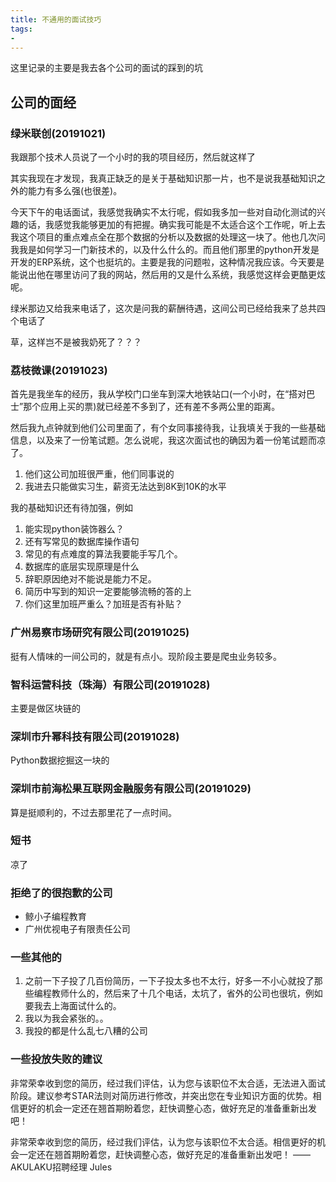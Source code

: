 ```yaml
---
title: 不通用的面试技巧
tags:
- 
---
```


这里记录的主要是我去各个公司的面试的踩到的坑

<!-- more -->

## 公司的面经

### 绿米联创(20191021)

我跟那个技术人员说了一个小时的我的项目经历，然后就这样了

其实我现在才发现，我真正缺乏的是关于基础知识那一片，也不是说我基础知识之外的能力有多么强(也很差)。

今天下午的电话面试，我感觉我确实不太行呢，假如我多加一些对自动化测试的兴趣的话，我感觉我能够更加的有把握。确实我可能是不太适合这个工作呢，听上去我这个项目的重点难点全在那个数据的分析以及数据的处理这一块了。他也几次问我我是如何学习一门新技术的，以及什么什么的。而且他们那里的python开发是开发的ERP系统，这个也挺坑的。主要是我的问题啦，这种情况我应该。今天要是能说出他在哪里访问了我的网站，然后用的又是什么系统，我感觉这样会更酷更炫呢。

绿米那边又给我来电话了，这次是问我的薪酬待遇，这间公司已经给我来了总共四个电话了

草，这样岂不是被我奶死了？？？

### 荔枝微课(20191023)

首先是我坐车的经历，我从学校门口坐车到深大地铁站口(一个小时，在“搭对巴士”那个应用上买的票)就已经差不多到了，还有差不多两公里的距离。

然后我九点钟就到他们公司里面了，有个女同事接待我，让我填关于我的一些基础信息，以及来了一份笔试题。怎么说呢，我这次面试也的确因为着一份笔试题而凉了。

1. 他们这公司加班很严重，他们同事说的
2. 我进去只能做实习生，薪资无法达到8K到10K的水平

我的基础知识还有待加强，例如

1. 能实现python装饰器么？
2. 还有写常见的数据库操作语句
3. 常见的有点难度的算法我要能手写几个。
4. 数据库的底层实现原理是什么
5. 辞职原因绝对不能说是能力不足。
6. 简历中写到的知识一定要能够流畅的答的上
7. 你们这里加班严重么？加班是否有补贴？

### 广州易察市场研究有限公司(20191025)

挺有人情味的一间公司的，就是有点小。现阶段主要是爬虫业务较多。

### 智科运营科技（珠海）有限公司(20191028)

主要是做区块链的

### 深圳市升幂科技有限公司(20191028)

Python数据挖掘这一块的

### 深圳市前海松果互联网金融服务有限公司(20191029)

算是挺顺利的，不过去那里花了一点时间。

### 短书

凉了

### 拒绝了的很抱歉的公司

- 鲸小子编程教育
- 广州优视电子有限责任公司

### 一些其他的

1. 之前一下子投了几百份简历，一下子投太多也不太行，好多一不小心就投了那些编程教师什么的，然后来了十几个电话，太坑了，省外的公司也很坑，例如要我去上海面试什么的。
2. 我以为我会紧张的。。
3. 我投的都是什么乱七八糟的公司

### 一些投放失败的建议

非常荣幸收到您的简历，经过我们评估，认为您与该职位不太合适，无法进入面试阶段。建议参考STAR法则对简历进行修改，并突出您在专业知识方面的优势。相信更好的机会一定还在翘首期盼着您，赶快调整心态，做好充足的准备重新出发吧！

非常荣幸收到您的简历，经过我们评估，认为您与该职位不太合适。相信更好的机会一定还在翘首期盼着您，赶快调整心态，做好充足的准备重新出发吧！
——AKULAKU招聘经理 Jules
